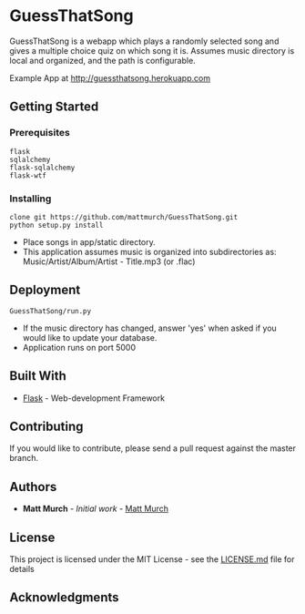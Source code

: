 # GuessThatSong

GuessThatSong is a webapp which plays a randomly selected song and gives a 
multiple choice quiz on which song it is. Assumes music directory is local and
organized, and the path is configurable.

Example App at http://guessthatsong.herokuapp.com

## Getting Started

### Prerequisites

```
flask
sqlalchemy
flask-sqlalchemy
flask-wtf
```

### Installing

```
clone git https://github.com/mattmurch/GuessThatSong.git
python setup.py install
```

* Place songs in app/static directory.
* This application assumes music is organized into subdirectories as: Music/Artist/Album/Artist - Title.mp3 (or .flac)


## Deployment

```
GuessThatSong/run.py
```

* If the music directory has changed, answer 'yes' when asked if you would like to update your database.
* Application runs on port 5000

## Built With

* [Flask](http://flask.pocoo.org/) - Web-development Framework

## Contributing

If you would like to contribute, please send a pull request against the master branch.


## Authors

* **Matt Murch** - *Initial work* - [Matt Murch](https://github.com/mattmurch)


## License

This project is licensed under the MIT License - see the [LICENSE.md](LICENSE.md) file for details

## Acknowledgments
